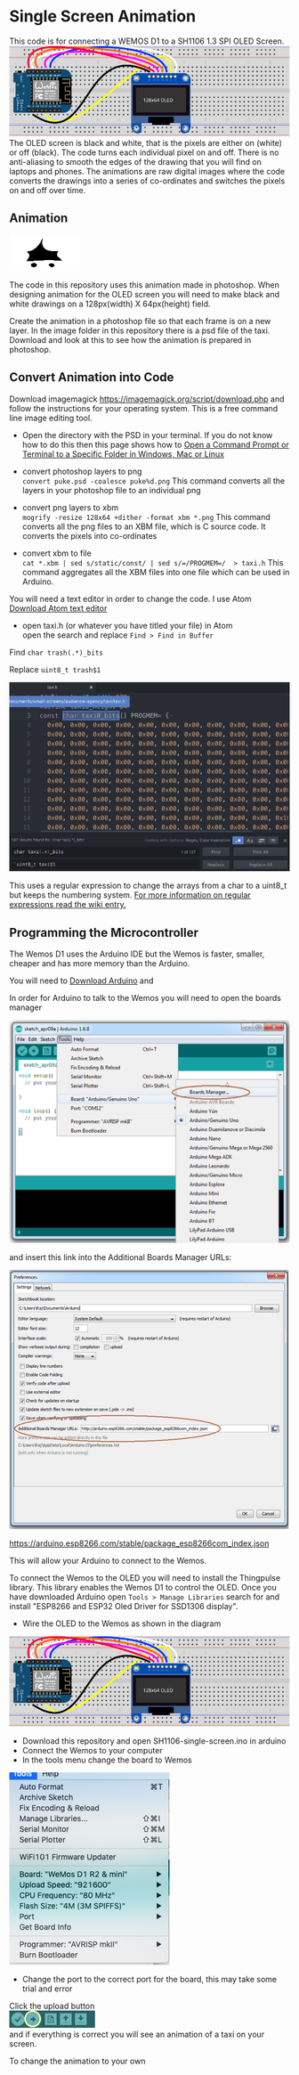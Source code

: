 # Single Screen Animation


This code is for connecting a WEMOS D1 to a SH1106 1.3 SPI OLED Screen.\
![Fritzing of wemos to OLED](/images/single-screen.svg )
The OLED screen is black and white, that is the pixels are either on (white) or off (black). The code turns each individual pixel on and off. There is no anti-aliasing to smooth the edges of the drawing that you will find on laptops and phones. The animations are raw digital images where the code converts the drawings into a series of co-ordinates and switches the pixels on and off over time.

## Animation
![black and white animation of a taxi](/images/taxi.gif )

The code in this repository uses this animation made in photoshop. When designing animation for the OLED screen you will need to make black and white drawings on a 128px(width) X 64px(height) field.

Create the animation in a photoshop file so that each frame is on a new layer. In the image folder in this repository there is a psd file of the taxi. Download and look at this to see how the animation is prepared in photoshop.

## Convert Animation into Code
Download imagemagick https://imagemagick.org/script/download.php
and follow the instructions for your operating system. This is a free command line image editing tool.

- Open the directory with the PSD in your terminal.
If you do not know how to do this then this page shows how to [Open a Command Prompt or Terminal to a Specific Folder in Windows, Mac or Linux](https://www.groovypost.com/howto/open-command-window-terminal-window-specific-folder-windows-mac-linux/)

- convert photoshop layers to png  
`convert puke.psd -coalesce puke%d.png`
This command converts all the layers in your photoshop file to an individual png

- convert png layers to xbm  
`mogrify -resize 128x64 +dither -format xbm *.png`
This command converts all the png files to an XBM file, which is C source code. It converts the pixels into co-ordinates

- convert xbm to file  
`cat *.xbm | sed s/static/const/ | sed s/=/PROGMEM=/  > taxi.h`
This command aggregates all the XBM files into one file which can be used in Arduino.

You will need a text editor in order to change the code. I use Atom
[Download Atom text editor](https://atom.io/)

- open taxi.h (or whatever you have titled your file) in Atom\
open the search and replace `Find > Find in Buffer`

Find `char trash(.*)_bits`

Replace `uint8_t trash$1`

![Atom search and replace](/images/taxiH.png )

This uses a regular expression to change the arrays from a char to a uint8_t but keeps the numbering system. [For more information on regular expressions read the wiki entry.](https://en.wikipedia.org/wiki/Regular_expression)

## Programming the Microcontroller

The Wemos D1 uses the Arduino IDE but the Wemos is faster, smaller, cheaper and has more memory than the Arduino.

You will need to [Download Arduino](https://www.arduino.cc/en/software) and

In order for Arduino to talk to the Wemos you will need to open the boards manager

![Arduino boards manager](/images/boards-manager.png)

and insert this link into the Additional Boards Manager URLs:

![Arduino boards manager](/images/prefs.png)

https://arduino.esp8266.com/stable/package_esp8266com_index.json

This will allow your Arduino to connect to the Wemos.

To connect the Wemos to the OLED you will need to install the Thingpulse library. This library enables the Wemos D1 to control the OLED. Once you have downloaded Arduino open `Tools > Manage Libraries`  search for and install "ESP8266 and ESP32 Oled Driver for SSD1306 display".

- Wire the OLED to the Wemos as shown in the diagram

![Fritzing of wemos to OLED](/images/single-screen.svg )

- Download this repository and open SH1106-single-screen.ino in arduino
- Connect the Wemos to your computer
- In the tools menu change the board to Wemos

![Change the board to Wemos](/images/tools.png)

- Change the port to the correct port for the board, this may take some trial and error

Click the upload button\
![Upload the sketch](/images/upload.png)\
and if everything is correct you will see an animation of a taxi on your screen.

To change the animation to your own 
